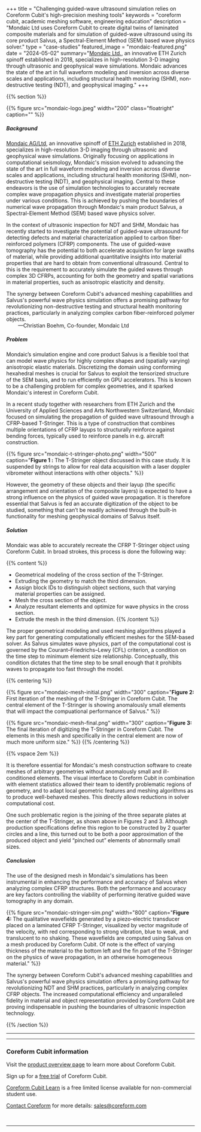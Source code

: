 

+++
title = "Challenging guided-wave ultrasound simulation relies on Coreform Cubit's high-precision meshing tools"
keywords = "coreform cubit, academic meshing software, engineering education"
description = "Mondaic Ltd uses Coreform Cubit to create digital twins of laminated composite materials and for simulation of guided-wave ultrasound using its core product Salvus, a Spectral-Element Method (SEM) based wave physics solver."
type = "case-studies"
featured_image = "mondaic-featured.png"
date = "2024-05-02"
summary="[Mondaic Ltd.](https://mondaic.com/), an innovative ETH Zurich spinoff established in 2018, specializes in high-resolution 3-D imaging through ultrasonic and geophysical wave simulations. Mondaic advances the state of the art in full waveform modeling and inversion across diverse scales and applications, including structural health monitoring (SHM), non-destructive testing (NDT), and geophysical imaging."
+++



{{% section %}}

{{% figure src="mondaic-logo.jpeg" width="200" class="floatright" caption="" %}}<br>

##### Background  
[Mondaic AG/Ltd](https://mondaic.com), an innovative spinoff of [ETH Zurich](https://ethz.ch/en.html) established in 2018, specializes in high-resolution 3-D imaging through ultrasonic and geophysical wave simulations. Originally focusing on applications in computational seismology, Mondaic's mission evolved to advancing the state of the art in full waveform modeling and inversion across diverse scales and applications, including structural health monitoring (SHM), non-destructive testing (NDT), and geophysical imaging. Central to these endeavors is the use of simulation technologies to accurately recreate complex wave propagation physics and investigate material properties under various conditions. This is achieved by pushing the boundaries of numerical wave propagation through Mondaic's main product Salvus, a Spectral-Element Method (SEM) based wave physics solver.

In the context of ultrasonic inspection for NDT and SHM, Mondaic has recently started to investigate the potential of guided-wave ultrasound for detecting defects and material characterization applied to carbon fiber-reinforced polymers (CFRP) components. The use of guided-wave tomography has the potential to both accelerate acquisition for large swaths of material, while providing additional quantitative insights into material properties that are hard to obtain from conventional ultrasound. Central to this is the requirement to accurately simulate the guided waves through complex 3D CFRPs, accounting for both the geometry and spatial variations in material properties, such as anisotropic elasticity and density.


<aside class="pquote">
	<p>The synergy between Coreform Cubit's advanced meshing capabilities and Salvus's powerful wave physics simulation offers a promising pathway for revolutionizing non-destructive testing and structural health monitoring practices, particularly in analyzing complex carbon fiber-reinforced polymer objects.
<br> &nbsp; &nbsp; &nbsp; &nbsp; &mdash;Christian Boehm, Co-founder, Mondaic Ltd</p>
</aside>

##### Problem
Mondaic’s simulation engine and core product Salvus is a flexible tool that can model wave physics for highly complex shapes and (spatially varying) anisotropic elastic materials. Discretizing the domain using conforming hexahedral meshes is crucial for Salvus to exploit the tensorized structure of the SEM basis, and to run efficiently on GPU accelerators. This is known to be a challenging problem for complex geometries, and it sparked Mondaic's interest in Coreform Cubit.

In a recent study together with researchers from ETH Zurich and the University of Applied Sciences and Arts Northwestern Switzerland, Mondaic focused on simulating the propagation of guided wave ultrasound through a CFRP-based T-Stringer. This is a type of construction that combines multiple orientations of CFRP layups to structurally reinforce against bending forces, typically used to reinforce panels in e.g. aircraft construction.

{{% figure src="mondaic-t-stringer-photo.png" width="500" caption="<strong>Figure 1 :</strong> The T-Stringer object discussed in this case study. It is suspended by strings to allow for real data acquisition with a laser doppler vibrometer without interactions with other objects." %}}

However, the geometry of these objects and their layup (the specific arrangement and orientation of the composite layers) is expected to have a strong influence on the physics of guided wave propagation. It is therefore essential that Salvus is fed an accurate digitization of the object to be studied, something that can’t be readily achieved through the built-in functionality for meshing geophysical domains of Salvus itself.
##### Solution
Mondaic was able to accurately recreate the CFRP T-Stringer object using Coreform Cubit. In broad strokes, this process is done the following way:

{{% content %}}
- Geometrical modeling of the cross section of the T-Stringer.
- Extruding the geometry to match the third dimension.
- Assign block IDs to distinguish object sections, such that varying material properties can be assigned.
- Mesh the cross section of the object.
- Analyze resultant elements and optimize for wave physics in the cross section.
- Extrude the mesh in the third dimension.
{{% /content %}}

The proper geometrical modeling and used meshing algorithms played a key part for generating computationally efficient meshes for the SEM-based solver. As Salvus simulates wave physics, part of the computational cost is governed by the Courant–Friedrichs–Lewy (CFL) criterion, a condition on the time step to minimum element size relationship. Conceptually, this condition dictates that the time step to be small enough that it prohibits waves to propagate too fast through the model.

{{% centering %}}
<!-- {{% figure src="mondaic-mesh-initial.png" width="300" caption="<strong>Figure 2: </strong> First iteration of the digitization. The central element of the T-Stringer is showing anomalously small elements that will impact the compuational performance of Salvus." %}} -->
{{% figure src="mondaic-mesh-initial.png" width="300" caption="<strong>Figure 2: </strong> First iteration of the meshing of the T-Stringer in Coreform Cubit. The central element of the T-Stringer is showing anomalously small elements that will impact the compuational performance of Salvus." %}}
<!-- {{% figure src="mondaic-mesh-final.png" width="300" caption="<strong>Figure 3: </strong> The final iteration of digitizing the T-Stringer. The elements in this mesh and specifically in the central element are now of much more uniform size." %}} -->
{{% figure src="mondaic-mesh-final.png" width="300" caption="<strong>Figure 3: </strong> The final iteration of digitizing the T-Stringer in Coreform Cubit. The elements in this mesh and specifically in the central element are now of much more uniform size." %}}
{{% /centering %}}

{{% vspace 2em %}}

It is therefore essential for Mondaic's mesh construction software to create meshes of arbitrary geometries without anomalously small and ill-conditioned elements. The visual interface to Coreform Cubit in combination with element statistics allowed their team to identify problematic regions of geometry, and to adapt local geometric features and meshing algorithms as to produce well-behaved meshes. This directly allows reductions in solver computational cost.

One such problematic region is the joining of the three separate plates at the center of the T-Stringer, as shown above in Figures 2 and 3. Although production specifications define this region to be constructed by 2 quarter circles and a line, this turned out to be both a poor approximation of the produced object and yield “pinched out” elements of abnormally small sizes.


##### Conclusion 
The use of the designed mesh in Mondaic's simulations has been instrumental in enhancing the performance and accuracy of Salvus when analyzing complex CFRP structures. Both the performance and accuracy are key factors controlling the viability of performing iterative guided wave tomography in any domain. 

{{% figure src="mondaic-stringer-sim.png" width="800" caption="<strong>Figure 4: </strong>The qualitative wavefields generated by a piezo-electric transducer placed on a laminated CFRP T-Stringer, visualized by vector magnitude of the velocity, with red corresponding to strong vibration, blue to weak, and translucent to no shaking. These wavefields are computed using Salvus on a mesh produced by Coreform Cubit. Of note is the effect of varying thickness of the material to the bottom left and the fin part of the T-Stringer on the physics of wave propagation, in an otherwise homogeneous material." %}}

The synergy between Coreform Cubit's advanced meshing capabilities and Salvus's powerful wave physics simulation offers a promising pathway for revolutionizing NDT and SHM practices, particularly in analyzing complex CFRP objects. The increased computational efficiency and unparalleled fidelity in material and object representation provided by Coreform Cubit are proving indispensable in pushing the boundaries of ultrasonic inspection technology.



{{% /section %}}

--- 


---  

### Coreform Cubit information

Visit the [product overview page](/products/coreform-cubit/) to learn more about Coreform Cubit. 

Sign up for a [free trial](/products/trial/) of Coreform Cubit. 

[Coreform Cubit Learn](../../free-meshing-software/) is a free limited license available for non-commercial student use.

[Contact Coreform](/company/contact) for more details: sales@coreform.com

<br>

---


